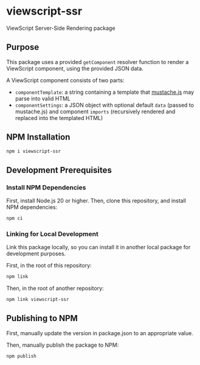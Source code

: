 # viewscript-ssr

ViewScript Server-Side Rendering package

## Purpose

This package uses a provided `getComponent` resolver function to render a ViewScript component, using the provided JSON data.

A ViewScript component consists of two parts:
- `componentTemplate`: a string containing a template that [mustache.js](https://github.com/janl/mustache.js) may parse into valid HTML
- `componentSettings`: a JSON object with optional default `data` (passed to mustache.js) and component `imports` (recursively rendered and replaced into the templated HTML)

## NPM Installation

```bash
npm i viewscript-ssr
```

## Development Prerequisites

### Install NPM Dependencies

First, install Node.js 20 or higher. Then, clone this repository, and install NPM dependencies:

```bash
npm ci
```

### Linking for Local Development

Link this package locally, so you can install it in another local package for development purposes.

First, in the root of this repository:

```bash
npm link
```

Then, in the root of another repository:

```bash
npm link viewscript-ssr
```

## Publishing to NPM

First, manually update the version in package.json to an appropriate value.

Then, manually publish the package to NPM:

```bash
npm publish
```
